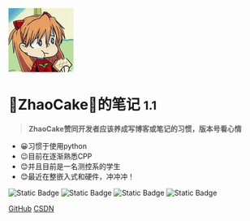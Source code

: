 <!-- _coverpage.md -->

![logo](_media/Asuka.jpg)

# **🍰ZhaoCake🍰的笔记** <small>**1.1**</small>

> **ZhaoCake赞同开发者应该养成写博客或笔记的习惯，版本号看心情**

- 😀习惯于使用python
- 😉目前在逐渐熟悉CPP
- 😊并且目前是一名测控系的学生
- 😊最近在整嵌入式和硬件，冲冲冲！

![Static Badge](https://img.shields.io/badge/ZhaoCake-_?style=plastic&logo=github&logoColor=blue&labelColor=green&color=blue)
![Static Badge](https://img.shields.io/badge/Python-_?logo=python&labelColor=gray&color=blue)
![Static Badge](https://img.shields.io/badge/CPP_20%25-_?logo=C%2B%2B&labelColor=gray&color=blue)
![Static Badge](https://img.shields.io/badge/Ubuntu_Learner-_?logo=ubuntu&labelColor=gray&color=blue)


[GitHub](https://github.com/ZhaoCake)
[CSDN](https://blog.csdn.net/raw_inputhello)

<!-- <img src="https://iw233.cn/api.php?sort=pc" width="60%"> -->

<!-- ![](https://iw233.cn/api.php?sort=pc) -->
